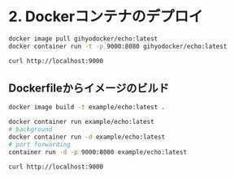 # 2. Dockerコンテナのデプロイ

```bash
docker image pull gihyodocker/echo:latest
docker container run -t -p 9000:8080 gihyodocker/echo:latest

curl http://localhost:9000
```

## Dockerfileからイメージのビルド

```bash
docker image build -t example/echo:latest .

docker container run example/echo:latest
# background
docker container run -d example/echo:latest
# port forwarding
container run -d -p 9000:8080 example/echo:latest

curl http://localhost:9000
```